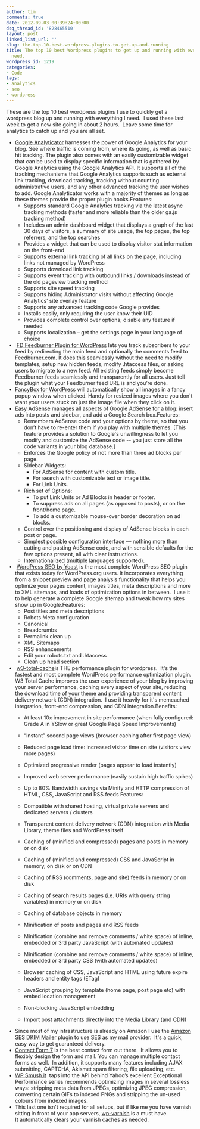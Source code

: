 ```yaml
---
author: tim
comments: true
date: 2012-09-03 00:39:24+00:00
dsq_thread_id: '828465510'
layout: post
linked_list_url: ''
slug: the-top-10-best-wordpress-plugins-to-get-up-and-running
title: The top 10 best Wordpress plugins to get up and running with everything you
  need.
wordpress_id: 1219
categories:
- Code
tags:
- analytics
- seo
- wordpress
---
```


These are the top 10 best wordpress plugins I use to quickly get a wordpress
blog up and running with everything I need.  I used these last week to get a
new site going in about 2 hours.  Leave some time for analytics to catch up
and you are all set.

  * [Google Analyticator](http://ronaldheft.com/code/analyticator/) harnesses the power of Google Analytics for your blog. See where traffic is coming from, where its going, as well as basic hit tracking. The plugin also comes with an easily customizable widget that can be used to display specific information that is gathered by Google Analytics using the Google Analytics API. It supports all of the tracking mechanisms that Google Analytics supports such as external link tracking, download tracking, tracking without counting administrative users, and any other advanced tracking the user wishes to add. Google Analyticator works with a majority of themes as long as these themes provide the proper plugin hooks.Features: 
    * Supports standard Google Analytics tracking via the latest async tracking methods (faster and more reliable than the older ga.js tracking method)
    * Includes an admin dashboard widget that displays a graph of the last 30 days of visitors, a summary of site usage, the top pages, the top referrers, and the top searches
    * Provides a widget that can be used to display visitor stat information on the front-end
    * Supports external link tracking of all links on the page, including links not managed by WordPress
    * Supports download link tracking
    * Supports event tracking with outbound links / downloads instead of the old pageview tracking method
    * Supports site speed tracking
    * Supports hiding Administrator visits without affecting Google Analytics’ site overlay feature
    * Supports any advanced tracking code Google provides
    * Installs easily, only requiring the user know their UID
    * Provides complete control over options; disable any feature if needed
    * Supports localization – get the settings page in your language of choice
  *  [FD Feedburner Plugin for WordPress](http://flagrantdisregard.com/feedburner/) lets you track subscribers to your feed by redirecting the main feed and optionally the comments feed to Feedburner.com. It does this seamlessly without the need to modify templates, setup new hidden feeds, modify .htaccess files, or asking users to migrate to a new feed. All existing feeds simply become Feedburner feeds seamlessly and transparently for all users. Just tell the plugin what your Feedburner feed URL is and you’re done.
  * [FancyBox for WordPress](http://plugins.josepardilla.com/fancybox-for-wordpress/) will automatically show all images in a fancy popup window when clicked. Handy for resized images where you don't want your users stuck on just the image file when they click on it.
  * [Easy AdSense](http://www.thulasidas.com/plugins/easy-adsense) manages all aspects of Google AdSense for a blog: insert ads into posts and sidebar, and add a Google Search box.Features: 
    * Remembers AdSense code and your options by theme, so that you don’t have to re-enter them if you play with multiple themes. [This feature provides a solution to Google's unwillingness to let you modify and customize the AdSense code -- you just store all the code variants in your blog database.]
    * Enforces the Google policy of not more than three ad blocks per page.
    * Sidebar Widgets: 
      * For AdSense for content with custom title.
      * For search with customizable text or image title.
      * For Link Units.
    * Rich set of Options: 
      * To put Link Units or Ad Blocks in header or footer.
      * To suppress ads on all pages (as opposed to posts), or on the front/home page.
      * To add a customizable mouse-over border decoration on ad blocks.
    * Control over the positioning and display of AdSense blocks in each post or page.
    * Simplest possible configuration interface — nothing more than cutting and pasting AdSense code, and with sensible defaults for the few options present, all with clear instructions.
    * Internationalized (multiple languages supported).
  *  [WordPress SEO by Yoast](http://yoast.com/wordpress/seo/) is the most complete WordPress SEO plugin that exists today for WordPress.org users. It incorporates everything from a snippet preview and page analysis functionality that helps you optimize your pages content, images titles, meta descriptions and more to XML sitemaps, and loads of optimization options in between.  I use it to help generate a complete Google sitemap and tweak how my sites show up in Google.Features: 
    * Post titles and meta descriptions
    * Robots Meta configuration
    * Canonical
    * Breadcrumbs
    * Permalink clean up
    * XML Sitemaps
    * RSS enhancements
    * Edit your robots.txt and .htaccess
    * Clean up head section
  *  [w3-total-cache](http://www.w3-edge.com/wordpress-plugins/w3-total-cache/)is THE performance plugin for wordpress.  It's the fastest and most complete WordPress performance optimization plugin. W3 Total Cache improves the user experience of your blog by improving your server performance, caching every aspect of your site, reducing the download time of your theme and providing transparent content delivery network (CDN) integration.  I use it heavily for it's memcached integration, front-end compression, and CDN integration.Benefits: 
    * At least 10x improvement in site performance (when fully configured: Grade A in YSlow or great Google Page Speed Improvements)
    * “Instant” second page views (browser caching after first page view)
    * Reduced page load time: increased visitor time on site (visitors view more pages)
    * Optimized progressive render (pages appear to load instantly)
    * Improved web server performance (easily sustain high traffic spikes)
    * Up to 80% Bandwidth savings via Minify and HTTP compression of HTML, CSS, JavaScript and RSS feeds
Features:

    * Compatible with shared hosting, virtual private servers and dedicated servers / clusters
    * Transparent content delivery network (CDN) integration with Media Library, theme files and WordPress itself
    * Caching of (minified and compressed) pages and posts in memory or on disk
    * Caching of (minified and compressed) CSS and JavaScript in memory, on disk or on CDN
    * Caching of RSS (comments, page and site) feeds in memory or on disk
    * Caching of search results pages (i.e. URIs with query string variables) in memory or on disk
    * Caching of database objects in memory
    * Minification of posts and pages and RSS feeds
    * Minification (combine and remove comments / white space) of inline, embedded or 3rd party JavaScript (with automated updates)
    * Minification (combine and remove comments / white space) of inline, embedded or 3rd party CSS (with automated updates)
    * Browser caching of CSS, JavaScript and HTML using future expire headers and entity tags (ETag)
    * JavaScript grouping by template (home page, post page etc) with embed location management
    * Non-blocking JavaScript embedding
    * Import post attachments directly into the Media Library (and CDN)
  * Since most of my infrastructure is already on Amazon I use the [Amazon SES DKIM Mailer](http://wordpress.org/extend/plugins/amazon-ses-and-dkim-mailer/) plugin to use [SES](http://aws.amazon.com/ses/) as my mail provider.  It's a quick, easy way to get guaranteed delivery.
  * [Contact Form 7](http://contactform7.com/) is the best contact form out there.  It allows you to flexibly design the form and mail. You can manage multiple contact forms as well.  In addition, it supports many features including AJAX submitting, CAPTCHA, Akismet spam filtering, file uploading, etc.
  * [WP Smush.it](http://dialect.ca/code/wp-smushit/)  taps into the API behind Yahoo’s excellent Exceptional Performance series recommends optimizing images in several lossless ways: stripping meta data from JPEGs, optimizing JPEG compression, converting certain GIFs to indexed PNGs and stripping the un-used colours from indexed images.
  * This last one isn't required for all setups, but if like me you have varnish sitting in front of your app servers, [wp-varnish](https://github.com/pkhamre/wp-varnish ) is a must have. It automatically clears your varnish caches as needed.
